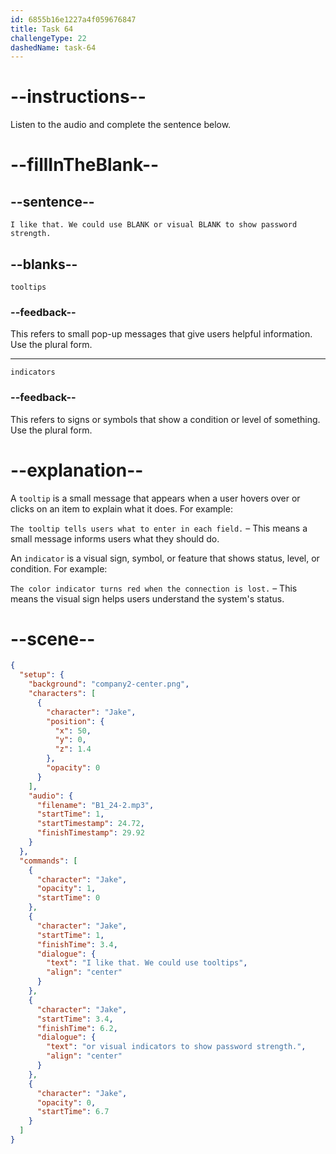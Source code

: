 ```yaml
---
id: 6855b16e1227a4f059676847
title: Task 64
challengeType: 22
dashedName: task-64
---
```


<!-- (Audio) Jake: I like that. We could use tooltips or visual indicators to show password strength. -->

# --instructions--

Listen to the audio and complete the sentence below.

# --fillInTheBlank--

## --sentence--

`I like that. We could use BLANK or visual BLANK to show password strength.`

## --blanks--

`tooltips`

### --feedback--

This refers to small pop-up messages that give users helpful information. Use the plural form.

---

`indicators`

### --feedback--

This refers to signs or symbols that show a condition or level of something. Use the plural form.

# --explanation--

A `tooltip` is a small message that appears when a user hovers over or clicks on an item to explain what it does. For example:

`The tooltip tells users what to enter in each field.` – This means a small message informs users what they should do.

An `indicator` is a visual sign, symbol, or feature that shows status, level, or condition. For example:

`The color indicator turns red when the connection is lost.` – This means the visual sign helps users understand the system's status.

# --scene--

```json
{
  "setup": {
    "background": "company2-center.png",
    "characters": [
      {
        "character": "Jake",
        "position": {
          "x": 50,
          "y": 0,
          "z": 1.4
        },
        "opacity": 0
      }
    ],
    "audio": {
      "filename": "B1_24-2.mp3",
      "startTime": 1,
      "startTimestamp": 24.72,
      "finishTimestamp": 29.92
    }
  },
  "commands": [
    {
      "character": "Jake",
      "opacity": 1,
      "startTime": 0
    },
    {
      "character": "Jake",
      "startTime": 1,
      "finishTime": 3.4,
      "dialogue": {
        "text": "I like that. We could use tooltips",
        "align": "center"
      }
    },
    {
      "character": "Jake",
      "startTime": 3.4,
      "finishTime": 6.2,
      "dialogue": {
        "text": "or visual indicators to show password strength.",
        "align": "center"
      }
    },
    {
      "character": "Jake",
      "opacity": 0,
      "startTime": 6.7
    }
  ]
}
```
